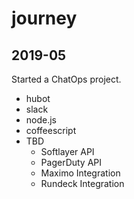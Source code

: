 # journey

## 2019-05
Started a ChatOps project.
- hubot
- slack
- node.js
- coffeescript
- TBD
    - Softlayer API
    - PagerDuty API
    - Maximo Integration
    - Rundeck Integration